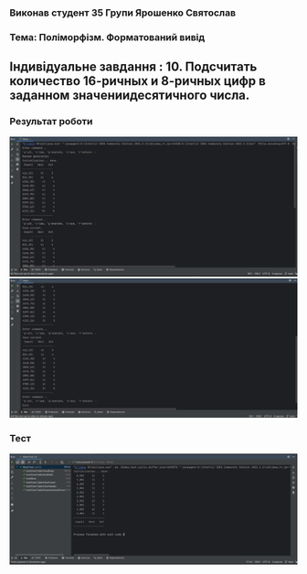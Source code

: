 ### Виконав студент 35 Групи Ярошенко Святослав
### Тема: Поліморфізм. Форматований вивід

## Індивідуальне завдання : 10. Подсчитать количество 16-ричных и 8-ричных цифр в заданном значениидесятичного числа.

### Результат роботи
![Image alt](https://github.com/sxlav/35_yaroshenko_sviatoslav/blob/main/Task04/5.png)
![Image alt](https://github.com/sxlav/35_yaroshenko_sviatoslav/blob/main/Task04/6.png)
### Тест
![Image alt](https://github.com/sxlav/35_yaroshenko_sviatoslav/blob/main/Task04/7.png)
